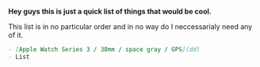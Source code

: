 **Hey guys this is just a quick list of things that would be cool.**

This list is in no particular order and in no way do I neccessarialy need any of it.

```markdown
- [Apple Watch Series 3 / 38mm / space gray / GPS](dd)
- List
```
